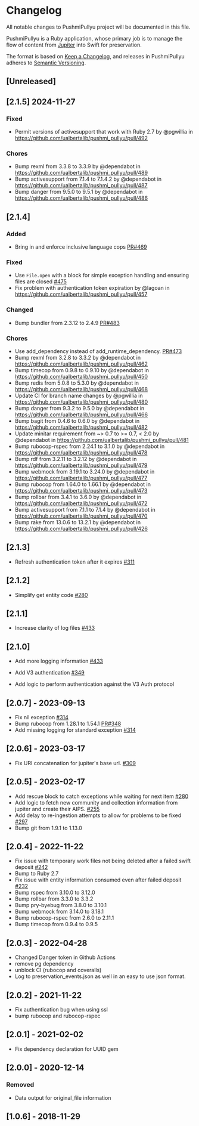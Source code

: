 # Changelog
All notable changes to PushmiPullyu project will be documented in this file. 

PushmiPullyu is a Ruby application, whose primary job is to manage the flow of content from [Jupiter](https://github.com/ualbertalib/jupiter/) into Swift for preservation.

The format is based on [Keep a Changelog](https://keepachangelog.com/en/1.0.0/),
and releases in PushmiPullyu adheres to [Semantic Versioning](https://semver.org/spec/v2.0.0.html).

## [Unreleased]

## [2.1.5] 2024-11-27

### Fixed
 - Permit versions of activesupport that work with Ruby 2.7 by @pgwillia in https://github.com/ualbertalib/pushmi_pullyu/pull/492

### Chores
 - Bump rexml from 3.3.8 to 3.3.9 by @dependabot in https://github.com/ualbertalib/pushmi_pullyu/pull/489
 - Bump activesupport from 7.1.4 to 7.1.4.2 by @dependabot in https://github.com/ualbertalib/pushmi_pullyu/pull/487
 - Bump danger from 9.5.0 to 9.5.1 by @dependabot in https://github.com/ualbertalib/pushmi_pullyu/pull/486

## [2.1.4]

### Added
 - Bring in and enforce inclusive language cops [PR#469](https://github.com/ualbertalib/pushmi_pullyu/pull/469)

### Fixed
 - Use `File.open` with a block for simple exception handling and ensuring files are closed [#475](https://github.com/ualbertalib/pushmi_pullyu/issues/475)
 - Fix problem with authentication token expiration by @lagoan in https://github.com/ualbertalib/pushmi_pullyu/pull/457
 
### Changed 
 - Bump bundler from 2.3.12 to 2.4.9 [PR#483](https://github.com/ualbertalib/pushmi_pullyu/pull/483)

### Chores
 - Use add_dependency instead of add_runtime_dependency. [PR#473](https://github.com/ualbertalib/pushmi_pullyu/pull/473)
 - Bump rexml from 3.2.8 to 3.3.2 by @dependabot in https://github.com/ualbertalib/pushmi_pullyu/pull/462
 - Bump timecop from 0.9.8 to 0.9.10 by @dependabot in https://github.com/ualbertalib/pushmi_pullyu/pull/450
 - Bump redis from 5.0.8 to 5.3.0 by @dependabot in https://github.com/ualbertalib/pushmi_pullyu/pull/468
 - Update CI for branch name changes by @pgwillia in https://github.com/ualbertalib/pushmi_pullyu/pull/480
 - Bump danger from 9.3.2 to 9.5.0 by @dependabot in https://github.com/ualbertalib/pushmi_pullyu/pull/466
 - Bump bagit from 0.4.6 to 0.6.0 by @dependabot in https://github.com/ualbertalib/pushmi_pullyu/pull/482
 - Update minitar requirement from ~> 0.7 to >= 0.7, < 2.0 by @dependabot in https://github.com/ualbertalib/pushmi_pullyu/pull/481
 - Bump rubocop-rspec from 2.24.1 to 3.1.0 by @dependabot in https://github.com/ualbertalib/pushmi_pullyu/pull/478
 - Bump rdf from 3.2.11 to 3.2.12 by @dependabot in https://github.com/ualbertalib/pushmi_pullyu/pull/479
 - Bump webmock from 3.19.1 to 3.24.0 by @dependabot in https://github.com/ualbertalib/pushmi_pullyu/pull/477
 - Bump rubocop from 1.64.0 to 1.66.1 by @dependabot in https://github.com/ualbertalib/pushmi_pullyu/pull/473
 - Bump rollbar from 3.4.1 to 3.6.0 by @dependabot in https://github.com/ualbertalib/pushmi_pullyu/pull/472
 - Bump activesupport from 7.1.1 to 7.1.4 by @dependabot in https://github.com/ualbertalib/pushmi_pullyu/pull/470
 - Bump rake from 13.0.6 to 13.2.1 by @dependabot in https://github.com/ualbertalib/pushmi_pullyu/pull/426

## [2.1.3]
 - Refresh authentication token after it expires [#311](https://github.com/ualbertalib/pushmi_pullyu/issues/311)

## [2.1.2]
 - Simplify get entity code [#280](https://github.com/ualbertalib/pushmi_pullyu/issues/280)

## [2.1.1]
 - Increase clarity of log files [#433](https://github.com/ualbertalib/pushmi_pullyu/issues/433)

## [2.1.0]
 - Add more logging information [#433](https://github.com/ualbertalib/pushmi_pullyu/issues/433)
 - Add V3 authentication [#349](https://github.com/ualbertalib/pushmi_pullyu/issues/349)

- Add logic to perform authentication against the V3 Auth protocol

## [2.0.7] - 2023-09-13

- Fix nil exception [#314](https://github.com/ualbertalib/pushmi_pullyu/issues/314)
- Bump rubocop from 1.28.1 to 1.54.1 [PR#348](https://github.com/ualbertalib/pushmi_pullyu/pull/348)
- Add missing logging for standard exception [#314](https://github.com/ualbertalib/pushmi_pullyu/issues/314)
## [2.0.6] - 2023-03-17

- Fix URI concatenation for jupiter's base url. [#309](https://github.com/ualbertalib/pushmi_pullyu/issues/309)

## [2.0.5] - 2023-02-17

- Add rescue block to catch exceptions while waiting for next item [#280](https://github.com/ualbertalib/pushmi_pullyu/issues/280)
- Add logic to fetch new community and collection information from jupiter and create their AIPS. [#255](https://github.com/ualbertalib/pushmi_pullyu/issues/255)
- Add delay to re-ingestion attempts to allow for problems to be fixed [#297](https://github.com/ualbertalib/pushmi_pullyu/issues/297)
- Bump git from 1.9.1 to 1.13.0

## [2.0.4] - 2022-11-22

- Fix issue with temporary work files not being deleted after a failed swift deposit [#242](https://github.com/ualbertalib/pushmi_pullyu/issues/242)
- Bump to Ruby 2.7
- Fix issue with entity information consumed even after failed deposit [#232](https://github.com/ualbertalib/pushmi_pullyu/issues/232)
- Bump rspec from 3.10.0 to 3.12.0
- Bump rollbar from 3.3.0 to 3.3.2
- Bump pry-byebug from 3.8.0 to 3.10.1
- Bump webmock from 3.14.0 to 3.18.1
- Bump rubocop-rspec from 2.6.0 to 2.11.1
- Bump timecop from 0.9.4 to 0.9.5
## [2.0.3] - 2022-04-28

- Changed Danger token in Github Actions
- remove pg dependency
- unblock CI (rubocop and coveralls)
- Log to preservation_events.json as well in an easy to use json format.

## [2.0.2] - 2021-11-22

- Fix authentication bug when using ssl 
- bump rubocop and rubocop-rspec

## [2.0.1] - 2021-02-02

- Fix dependency declaration for UUID gem

## [2.0.0] - 2020-12-14

### Removed
- Data output for original_file information

## [1.0.6] - 2018-11-29
